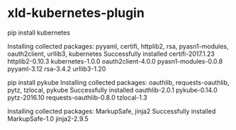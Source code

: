# xld-kubernetes-plugin
pip install kubernetes

Installing collected packages: pyyaml, certifi, httplib2, rsa, pyasn1-modules, oauth2client, urllib3, kubernetes
Successfully installed certifi-2017.1.23 httplib2-0.10.3 kubernetes-1.0.0 oauth2client-4.0.0 pyasn1-modules-0.0.8 pyyaml-3.12 rsa-3.4.2 urllib3-1.20

pip install pykube
Installing collected packages: oauthlib, requests-oauthlib, pytz, tzlocal, pykube
Successfully installed oauthlib-2.0.1 pykube-0.14.0 pytz-2016.10 requests-oauthlib-0.8.0 tzlocal-1.3

Installing collected packages: MarkupSafe, jinja2
Successfully installed MarkupSafe-1.0 jinja2-2.9.5
